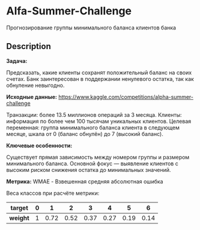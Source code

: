 # Alfa-Summer-Challenge
Прогнозирование группы минимального баланса клиентов банка

## Description
**Задача:**

Предсказать, какие клиенты сохранят положительный баланс на своих счетах. Банк заинтересован в поддержании ненулевого остатка, так как обнуление невыгодно.

**Исходные данные:** https://www.kaggle.com/competitions/alpha-summer-challenge

Транзакции: более 13.5 миллионов операций за 3 месяца.
Клиенты: информация по более чем 100 тысячам уникальных клиентов.
Целевая переменная: группа минимального баланса клиента в следующем месяце, шкала от 0 (баланс обнулён) до 7 (высокий баланс).

**Ключевые особенности:**

Существует прямая зависимость между номером группы и размером минимального баланса.
Основной фокус — выявление клиентов с высоким риском снижения остатка до минимальных значений.

**Метрика:**
WMAE - Взвешенная средняя абсолютная ошибка

Веса классов при расчёте метрики:

| **target** | 0 |	1 | 2 |	3 |	4 |	5 |	6 |
| --- | --- | --- | --- | --- | --- | --- | --- |
| **weight** | 1 | 0.72	| 0.52 | 0.37 |	0.27 | 0.19 | 0.14 |
